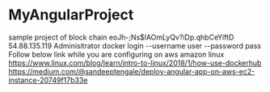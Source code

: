 # MyAngularProject
sample project of block chain
eoJh-;Ns$lAOmLyQv?iDp.qhbCeYiftD
54.88.135.119 
Adminisitrator
docker login --username user --password pass
Follow below link while you are configuring on aws amazon linux
https://www.linux.com/blog/learn/intro-to-linux/2018/1/how-use-dockerhub
https://medium.com/@sandeeptengale/deploy-angular-app-on-aws-ec2-instance-20749f17b33e

